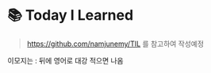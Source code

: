 # :books: Today I Learned 

> https://github.com/namjunemy/TIL 를 참고하여 작성예정

이모지는 : 뒤에 영어로 대강 적으면 나옴

